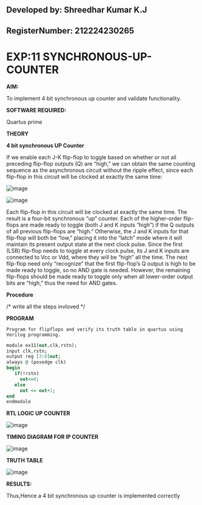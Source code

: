## Developed by: Shreedhar Kumar K.J
## RegisterNumber: 212224230265
# EXP:11 SYNCHRONOUS-UP-COUNTER

**AIM:**

To implement 4 bit synchronous up counter and validate functionality.

**SOFTWARE REQUIRED:**

Quartus prime

**THEORY**

**4 bit synchronous UP Counter**

If we enable each J-K flip-flop to toggle based on whether or not all preceding flip-flop outputs (Q) are “high,” we can obtain the same counting sequence as the asynchronous circuit without the ripple effect, since each flip-flop in this circuit will be clocked at exactly the same time:

![image](https://github.com/naavaneetha/SYNCHRONOUS-UP-COUNTER/assets/154305477/d5db3fa0-e413-404c-b80e-b2f39d82e7e8)


![image](https://github.com/naavaneetha/SYNCHRONOUS-UP-COUNTER/assets/154305477/52cb61eb-d04b-442d-810c-31185a68410b)

Each flip-flop in this circuit will be clocked at exactly the same time.
The result is a four-bit synchronous “up” counter. Each of the higher-order flip-flops are made ready to toggle (both J and K inputs “high”) if the Q outputs of all previous flip-flops are “high.”
Otherwise, the J and K inputs for that flip-flop will both be “low,” placing it into the “latch” mode where it will maintain its present output state at the next clock pulse.
Since the first (LSB) flip-flop needs to toggle at every clock pulse, its J and K inputs are connected to Vcc or Vdd, where they will be “high” all the time.
The next flip-flop need only “recognize” that the first flip-flop’s Q output is high to be made ready to toggle, so no AND gate is needed.
However, the remaining flip-flops should be made ready to toggle only when all lower-order output bits are “high,” thus the need for AND gates.

**Procedure**

/* write all the steps invloved */

**PROGRAM**
```
Program for flipflops and verify its truth table in quartus using Verilog programming. 
```
```VHDL
module ex11(out,clk,rstn);
input clk,rstn;
output reg [3:0]out;
always @ (posedge clk)
begin
   if(!rstn)
     out<=0;
   else 
     out <= out+1;
end
endmodule
```

**RTL LOGIC UP COUNTER**

![image](https://github.com/gauthamkrishna7/SYNCHRONOUS-UP-COUNTER/assets/141175025/3fc75b05-1906-4744-8b66-a1245f6ef8dd)

**TIMING DIAGRAM FOR IP COUNTER**

![image](https://github.com/gauthamkrishna7/SYNCHRONOUS-UP-COUNTER/assets/141175025/6958c1cc-55d0-45b0-ae98-f11cf7b425ad)

**TRUTH TABLE**

![image](https://github.com/gauthamkrishna7/SYNCHRONOUS-UP-COUNTER/assets/141175025/1f42bc36-2284-404b-971e-1f7faf07c0fe)

**RESULTS:**

Thus,Hence a 4 bit synchronous up counter is implemented correctly
